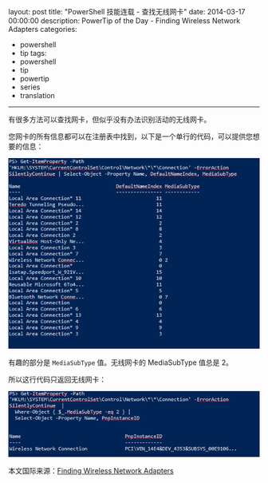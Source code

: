 layout: post
title: "PowerShell 技能连载 - 查找无线网卡"
date: 2014-03-17 00:00:00
description: PowerTip of the Day - Finding Wireless Network Adapters
categories:
- powershell
- tip
tags:
- powershell
- tip
- powertip
- series
- translation
---
有很多方法可以查找网卡，但似乎没有办法识别活动的无线网卡。

您网卡的所有信息都可以在注册表中找到，以下是一个单行的代码，可以提供您想要的信息：

![](/img/2014-03-17-finding-wireless-network-adapters-001.png)

有趣的部分是 `MediaSubType` 值。无线网卡的 MediaSubType 值总是 2。

所以这行代码只返回无线网卡：

![](/img/2014-03-17-finding-wireless-network-adapters-002.png)

<!--more-->
本文国际来源：[Finding Wireless Network Adapters](http://community.idera.com/powershell/powertips/b/tips/posts/finding-wireless-network-adapters)
